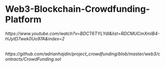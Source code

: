 # Web3-Blockchain-Crowdfunding-Platform

<h6>https://www.youtube.com/watch?v=BDCT6TYLYdI&list=RDCMUCmXmlB4-HJytD7wek0Uo97A&index=2 </h6>

<h6>https://github.com/adrianhajdin/project_crowdfunding/blob/master/web3/contracts/CrowdFunding.sol</h6>